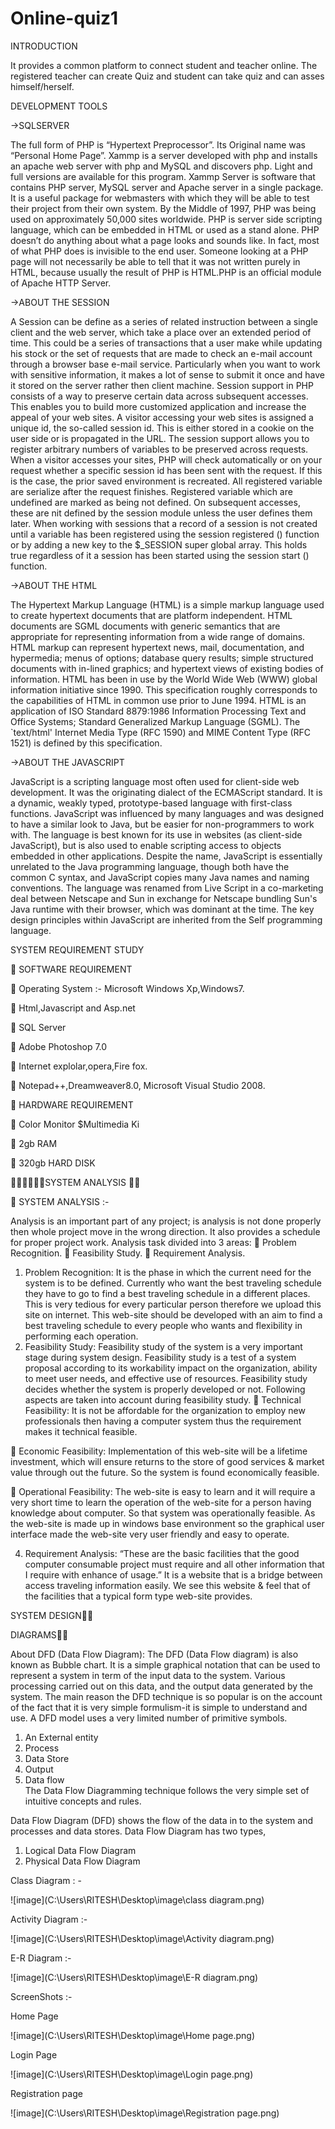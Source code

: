 # Online-quiz1

INTRODUCTION

It provides a common platform to connect student and teacher online. The registered teacher can create Quiz and student can take quiz and can asses himself/herself.

DEVELOPMENT TOOLS

->SQLSERVER 

The full form of PHP is “Hypertext Preprocessor”. Its Original name was “Personal Home Page”.
Xammp is a server developed with php and installs an apache web server with php and MySQL and discovers php. Light and full versions are available for this program.
Xammp Server is software that contains PHP server, MySQL server and Apache server in a single package. It is a useful package for webmasters with which they will be able to test their project from their own system.
By the Middle of 1997, PHP was being used on approximately 50,000 sites worldwide.
PHP is server side scripting language, which can be embedded in HTML or used as a stand alone.
PHP doesn’t do anything about what a page looks and sounds like. In fact, most of what PHP does is invisible to the end user.
Someone looking at a PHP page will not necessarily be able to tell that it was not written purely in HTML, because usually the result of PHP is HTML.PHP is an official module of Apache HTTP Server.

->ABOUT THE SESSION

A  Session can be define as a series of related instruction between a single client and the web server, which take a place over an extended period of time. This could be a series of transactions that a user make while updating his stock or the set of requests that are made to check an e-mail account through a browser base e-mail service.
Particularly when you want to work with sensitive information, it makes a lot of sense to submit it once and have it stored on the server rather then client machine. 
Session support in PHP consists of a way to preserve certain data across subsequent accesses. This enables you to build more customized application and increase the appeal of your web sites.
A visitor accessing your web sites is assigned a unique id, the so-called session id. This is either stored in a cookie on the user side or is propagated in the URL.
The session support allows you to register arbitrary numbers of variables to be preserved across requests. When a visitor accesses your sites, PHP will check automatically or on your request whether a specific session id has been sent with the request. If this is the case, the prior saved environment is recreated.
All registered variable are serialize after the request finishes. Registered variable which are undefined are marked as being not defined.
On subsequent accesses, these are nit defined by the session module unless the user defines them later.
When working with sessions that a record of a session is not created until a variable has been registered using the session registered () function or by adding a new key to the $_SESSION super global array. This holds true regardless of it a session has been started using the session start () function.

->ABOUT THE HTML

The Hypertext Markup Language (HTML) is a simple markup language used to create hypertext documents that are platform independent. HTML documents are SGML documents with generic semantics that are appropriate for representing information from a wide range of domains. 
HTML markup can represent hypertext news, mail, documentation, and hypermedia; menus of options; database query results; simple structured documents with in-lined graphics; and hypertext views of existing bodies of information. 
HTML has been in use by the World Wide Web (WWW) global information initiative since 1990. This specification roughly corresponds to the capabilities of HTML in common use prior to June 1994.
HTML is an application of ISO Standard 8879:1986 Information Processing Text and Office Systems; Standard Generalized Markup Language (SGML). The `text/html' Internet Media Type (RFC 1590) and MIME Content Type (RFC 1521) is defined by this specification.

->ABOUT THE JAVASCRIPT

JavaScript is a scripting language most often used for client-side web development. It was the originating dialect of the ECMAScript standard. It is a dynamic, weakly typed, prototype-based language with first-class functions. 
JavaScript was influenced by many languages and was designed to have a similar look to Java, but be easier for non-programmers to work with. The language is best known for its use in websites (as client-side JavaScript), but is also used to enable scripting access to objects embedded in other applications.
Despite the name, JavaScript is essentially unrelated to the Java programming language, though both have the common C syntax, and JavaScript copies many Java names and naming conventions. 
The language was renamed from Live Script in a co-marketing deal between Netscape and Sun in exchange for Netscape bundling Sun's Java runtime with their browser, which was dominant at the time. The key design principles within JavaScript are inherited from the Self programming language.


SYSTEM REQUIREMENT STUDY

	SOFTWARE REQUIREMENT  

	Operating System :- Microsoft Windows Xp,Windows7.

	Html,Javascript  and  Asp.net

	SQL Server

	Adobe Photoshop 7.0

	Internet explolar,opera,Fire fox.

	Notepad++,Dreamweaver8.0, Microsoft Visual Studio 2008.

	HARDWARE REQUIREMENT

	Color Monitor $Multimedia Ki

	2gb  RAM

	320gb HARD DISK


SYSTEM ANALYSIS 

	SYSTEM ANALYSIS :-

Analysis is an important part of any project; is analysis is not done properly then whole project move in the wrong direction. It also provides a schedule for proper project work.
 Analysis task divided into 3 areas:
	Problem Recognition.
	Feasibility Study.
	Requirement Analysis.
1. Problem Recognition:
It is the phase in which the current need for the system is to be defined. Currently who want the best traveling schedule they have to go to find a best traveling schedule in a different places. This is very tedious for every particular person therefore we upload this site on internet.
This web-site should be developed with an aim to find a best traveling schedule to every people who wants and flexibility in performing each operation. 
2. Feasibility Study:
Feasibility study of the system is a very important stage during system design. Feasibility study is a test of a system proposal according to its workability impact on the organization, ability to meet user needs, and effective use of resources. Feasibility study decides whether the system is properly developed or not.
Following aspects are taken into account during feasibility study.
	Technical Feasibility:
It is not be affordable for the organization to employ new professionals then having a computer system thus the requirement makes it technical feasible.

	Economic Feasibility:
Implementation of this web-site will be a lifetime investment, which will ensure returns to the store of good services & market value through out the future.  So the system is found economically feasible.

	Operational Feasibility:
The web-site is easy to learn and it will require a very short time to learn the operation of the web-site for a person having knowledge about computer. So that system was operationally feasible.
As the web-site is made up in windows base environment so the graphical user interface made the web-site very user friendly and easy to operate.

4. Requirement Analysis:
“These are the basic facilities that the good computer consumable project must require and all other information that I require with enhance of usage.”
It is a website that is a bridge between access traveling information easily. We see this website & feel that of the facilities that a typical form type web-site provides. 

SYSTEM DESIGN

DIAGRAMS

About DFD (Data Flow Diagram):
The DFD (Data Flow diagram) is also known as Bubble chart. It is a simple graphical notation that can be used to represent a system in term of the input data to the system. Various processing carried out on this data, and the output data generated by the system. The main reason the DFD technique is so popular is on the account of the fact that it is very simple formulism-it is simple to understand and use. A DFD model uses a very limited number of primitive symbols.

1.	An External entity				     
2.	Process  
3.	 Data Store				             
4.	  Output  
5.	Data flow			
 	The Data Flow Diagramming technique follows the very simple set of intuitive concepts and rules. 

Data Flow Diagram (DFD) shows the flow of the data in to the system and processes and data stores. Data Flow Diagram has two types,   
1)	Logical Data Flow Diagram
2)	Physical Data Flow Diagram


Class Diagram : - 

![image](‪C:\Users\RITESH\Desktop\image\class diagram.png)


Activity Diagram :-

![image](‪C:\Users\RITESH\Desktop\image\Activity diagram.png)


E-R Diagram :-

![image](C:\Users\RITESH\Desktop\image\E-R diagram.png)


ScreenShots :-

Home Page

![image](C:\Users\RITESH\Desktop\image\Home page.png)


Login Page 

![image](C:\Users\RITESH\Desktop\image\Login page.png)


Registration page 

![image](C:\Users\RITESH\Desktop\image\Registration page.png)
